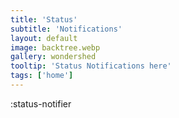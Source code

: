 ```yaml
---
title: 'Status'
subtitle: 'Notifications'
layout: default
image: backtree.webp
gallery: wondershed
tooltip: 'Status Notifications here'
tags: ['home']
---
```


:status-notifier
